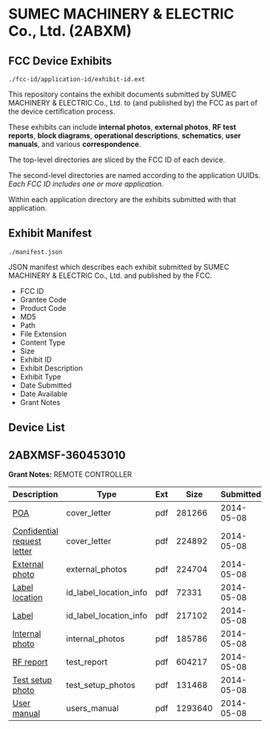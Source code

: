 # SUMEC MACHINERY & ELECTRIC Co., Ltd. (2ABXM)
## FCC Device Exhibits

```
./fcc-id/application-id/exhibit-id.ext
```

This repository contains the exhibit documents submitted by SUMEC MACHINERY & ELECTRIC Co., Ltd. to (and published by) the FCC as part of the device certification process.

These exhibits can include **internal photos**, **external photos**, **RF test reports**, **block diagrams**, **operational descriptions**, **schematics**, **user manuals**, and various **correspondence**.

The top-level directories are sliced by the FCC ID of each device.

The second-level directories are named according to the application UUIDs. *Each FCC ID includes one or more application.*

Within each application directory are the exhibits submitted with that application. 

## Exhibit Manifest

```
./manifest.json
```

JSON manifest which describes each exhibit submitted by SUMEC MACHINERY & ELECTRIC Co., Ltd. and published by the FCC.

- FCC ID
- Grantee Code
- Product Code
- MD5
- Path
- File Extension
- Content Type
- Size
- Exhibit ID
- Exhibit Description
- Exhibit Type
- Date Submitted
- Date Available
- Grant Notes

## Device List
## 2ABXMSF-360453010
**Grant Notes:** REMOTE CONTROLLER

| Description | Type | Ext | Size | Submitted | Available |
| ----------- | ---- | --- | ---- | --------- | --------- |
| [POA](2ABXMSF-360453010/b90230aaf8c1f24cd7481c4514a5baed/2260895.pdf) | cover_letter | pdf | 281266 | 2014-05-08 | 2014-05-08 |
| [Confidential request letter](2ABXMSF-360453010/b90230aaf8c1f24cd7481c4514a5baed/2260896.pdf) | cover_letter | pdf | 224892 | 2014-05-08 | 2014-05-08 |
| [External photo](2ABXMSF-360453010/b90230aaf8c1f24cd7481c4514a5baed/2260905.pdf) | external_photos | pdf | 224704 | 2014-05-08 | 2014-05-08 |
| [Label location](2ABXMSF-360453010/b90230aaf8c1f24cd7481c4514a5baed/2260902.pdf) | id_label_location_info | pdf | 72331 | 2014-05-08 | 2014-05-08 |
| [Label](2ABXMSF-360453010/b90230aaf8c1f24cd7481c4514a5baed/2260903.pdf) | id_label_location_info | pdf | 217102 | 2014-05-08 | 2014-05-08 |
| [Internal photo](2ABXMSF-360453010/b90230aaf8c1f24cd7481c4514a5baed/2260906.pdf) | internal_photos | pdf | 185786 | 2014-05-08 | 2014-05-08 |
| [RF report](2ABXMSF-360453010/b90230aaf8c1f24cd7481c4514a5baed/2260901.pdf) | test_report | pdf | 604217 | 2014-05-08 | 2014-05-08 |
| [Test setup photo](2ABXMSF-360453010/b90230aaf8c1f24cd7481c4514a5baed/2260900.pdf) | test_setup_photos | pdf | 131468 | 2014-05-08 | 2014-05-08 |
| [User manual](2ABXMSF-360453010/b90230aaf8c1f24cd7481c4514a5baed/2260904.pdf) | users_manual | pdf | 1293640 | 2014-05-08 | 2014-05-08 |
